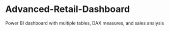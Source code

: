 # Advanced-Retail-Dashboard
Power BI dashboard with multiple tables, DAX measures, and sales analysis
